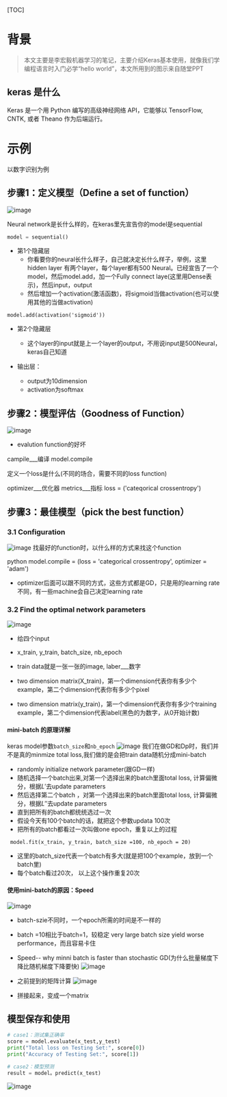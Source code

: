 [TOC]


# 背景

> 本文主要是李宏毅机器学习的笔记，主要介绍Keras基本使用，就像我们学编程语言时入门必学“hello world”，本文所用到的图示来自随堂PPT

## keras 是什么
Keras 是一个用 Python 编写的高级神经网络 API，它能够以 TensorFlow, CNTK, 或者 Theano 作为后端运行。



# 示例

以数字识别为例

## 步骤1：定义模型（Define a set of function）

![image](http://ppryt2uuf.bkt.clouddn.com/chapter8-1.png)

Neural network是长什么样的，在keras里先宣告你的model是sequential
```python
model = sequential()
```

- 第1个隐藏层
	- 你看要你的neural长什么样子，自己就决定长什么样子，举例，这里hidden layer 有两个layer，每个layer都有500 Neural。已经宣告了一个model，然后model.add，加一个Fully connect laye(这里用Dense表示)，然后input，output
	- 然后增加一个activation(激活函数)，将sigmoid当做activation(也可以使用其他的当做activation)
```
model.add(activation('sigmoid'))
```
- 第2个隐藏层
	- 这个layer的input就是上一个layer的output，不用说input是500Neural，keras自己知道

- 输出层：
	- output为10dimension
	- activation为softmax



## 步骤2：模型评估（Goodness of Function）

![image](http://ppryt2uuf.bkt.clouddn.com/chapter8-2.png)
- evalution function的好坏


campile___编译
model.compile

定义一个loss是什么(不同的场合，需要不同的loss function)


optimizer___优化器   metrics___指标
loss = ('cateqorical crossentropy')



## 步骤3：最佳模型（pick the best function）

### 3.1 Configuration

![image](http://ppryt2uuf.bkt.clouddn.com/chapter8-3.png)
找最好的function时，以什么样的方式来找这个function

python
model.compile = (loss = 'categorical crossentropy', optimizer = 'adam')

- optimizer后面可以跟不同的方式，这些方式都是GD，只是用的learning rate不同，有一些machine会自己决定learning rate
### 3.2 Find the optimal network parameters
![image](http://ppryt2uuf.bkt.clouddn.com/chapter8-4.png)
- 给四个input
- x_train, y_train, batch_size, nb_epoch
- train data就是一张一张的image, laber___数字


- two dimension matrix(X_train)，第一个dimension代表你有多少个example，第二个dimension代表你有多少个pixel
- two dimension matrix(y_train)，第一个dimension代表你有多少个training example，第二个dimension代表label(黑色的为数字，从0开始计数)

#### mini-batch 的原理详解
keras model参数`batch_size`和`nb_epoch`
![image](http://ppryt2uuf.bkt.clouddn.com/chapter8-5.png)
我们在做GD和Dp时，我们并不是真的minmize total loss,我们做的是会把train data随机分成mini-batch
- randomly initialize network parameter(跟GD一样)
- 随机选择一个batch出来,对第一个选择出来的batch里面total loss, 计算偏微分，根据${L}'$去update parameters
- 然后选择第二个batch ，对第一个选择出来的batch里面total loss, 计算偏微分，根据${L}''$去update parameters
- 直到把所有的batch都统统选过一次
- 假设今天有100个batch的话，就把这个参数updata 100次
- 把所有的batch都看过一次叫做one epoch，重复以上的过程
```
 model.fit(x_train, y_train, batch_size =100, nb_epoch = 20)
```
- 这里的batch_size代表一个batch有多大(就是把100个example，放到一个batch里)
- 每个batch看过20次， 以上这个操作重复20次

#### 使用mini-batch的原因：Speed
![image](http://ppryt2uuf.bkt.clouddn.com/chapter8-6.png)
- batch-szie不同时，一个epoch所需的时间是不一样的
- batch =10相比于batch=1，较稳定
very large batch size yield worse performance，而且容易卡住

- Speed-- why minni batch is faster than stochastic GD(为什么批量梯度下降比随机梯度下降要快)
![image](http://ppryt2uuf.bkt.clouddn.com/chapter8-7.png)
- 之前提到的矩阵计算
![image](http://ppryt2uuf.bkt.clouddn.com/chapter8-8.png)
- 拼接起来，变成一个matrix

## 模型保存和使用
```python
# case1：测试集正确率
score = model.evaluate(x_test,y_test)
print("Total loss on Testing Set:", score[0])
print("Accuracy of Testing Set:", score[1])

# case2：模型预测
result = model。predict(x_test)
```
![image](http://ppryt2uuf.bkt.clouddn.com/chapter8-9.png)	